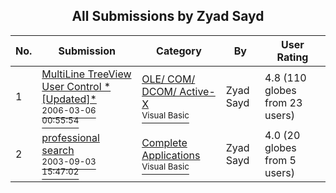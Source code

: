 ﻿<div align="center">

## All Submissions by Zyad Sayd

</div>

No.  | Submission | Category | By   | User Rating
---- | ---------- | -------- | ---- | -----------
1 | [MultiLine TreeView User Control \*\[Updated\]\*<br /><sup>2006-03-06 00:55:54</sup>](https://github.com/Planet-Source-Code/zyad-sayd-multiline-treeview-user-control-updated__1-64505) | [OLE/ COM/ DCOM/ Active\-X<br /><sup>Visual Basic</sup>](../ByCategory/ole-com-dcom-active-x__1-29.md) | Zyad Sayd | 4.8 (110 globes from 23 users)
2 | [professional search<br /><sup>2003-09-03 15:47:02</sup>](https://github.com/Planet-Source-Code/zyad-sayd-professional-search__1-48221) | [Complete Applications<br /><sup>Visual Basic</sup>](../ByCategory/complete-applications__1-27.md) | Zyad Sayd | 4.0 (20 globes from 5 users)
